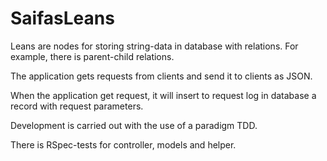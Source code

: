 SaifasLeans
============

Leans are nodes for storing string-data in database with relations.
For example, there is parent-child relations.

The application gets requests from clients and send it to clients as JSON.

When the application get request, it will insert to request log in database a record with request parameters.

Development is carried out with the use of a paradigm TDD.

There is RSpec-tests for controller, models and helper.
